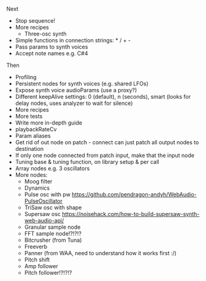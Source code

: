 Next

- Stop sequence!
- More recipes
  - Three-osc synth
- Simple functions in connection strings: * / + -
- Pass params to synth voices
- Accept note names e.g. C#4

Then

- Profiling
- Persistent nodes for synth voices (e.g. shared LFOs)
- Expose synth voice audioParams (use a proxy?)
- Different keepAlive settings: 0 (default), n (seconds), smart (looks for delay nodes, uses analyzer to wait for silence)
- More recipes
- More tests
- Write more in-depth guide
- playbackRateCv
- Param aliases
- Get rid of out node on patch - connect can just patch all output nodes to destination
- If only one node connected from patch input, make that the input node
- Tuning base & tuning function, on library setup & per call
- Array nodes e.g. 3 oscillators
- More nodes:
  - Moog filter
  - Dynamics
  - Pulse osc with pw https://github.com/pendragon-andyh/WebAudio-PulseOscillator
  - TriSaw osc with shape
  - Supersaw osc https://noisehack.com/how-to-build-supersaw-synth-web-audio-api/
  - Granular sample node
  - FFT sample node!?!?!?
  - Bitcrusher (from Tuna)
  - Freeverb
  - Panner (from WAA, need to understand how it works first :/)
  - Pitch shift
  - Amp follower
  - Pitch follower!?!?!?
